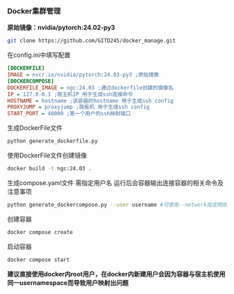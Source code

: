 ### Docker集群管理

**原始镜像：nvidia/pytorch:24.02-py3**

```bash
git clone https://github.com/GITD245/docker_manage.git
```

在config.ini中填写配置
```ini
[DOCKERFILE]
IMAGE = nvcr.io/nvidia/pytorch:24.03-py3 ;原始镜像
[DOCKERCOMPOSE]
DOCKERFILE_IMAGE = ngc:24.03 ;通过dockerfile创建的镜像名
IP = 127.0.0.1 ;宿主机IP 用于生成ssh连接命令
HOSTNAME = hostname ;该容器的hostname 用于生成ssh config
PROXYJUMP = proxyjump ;跳板机 用于生成ssh config
START_PORT = 40000 ;第一个用户的ssh映射端口
```

生成DockerFile文件
```bash
python generate_dockerfile.py
```
使用DockerFile文件创建镜像
```bash
docker build -t ngc:24.03 .
```
生成compose.yaml文件 需指定用户名 运行后会容器输出连接容器的相关命令及注意事项
```bash
python generate_dockercompose.py --user username #可使用--network指定网络模式 --delete删除用户
```
创建容器
```bash
docker compose create
```
启动容器
```bash
docker compose start
```
**建议直接使用docker内root用户，在docker内新建用户会因为容器与宿主机使用同一usernamespace而导致用户映射出问题**